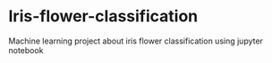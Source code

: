# Iris-flower-classification
Machine learning project about iris flower classification using jupyter notebook
